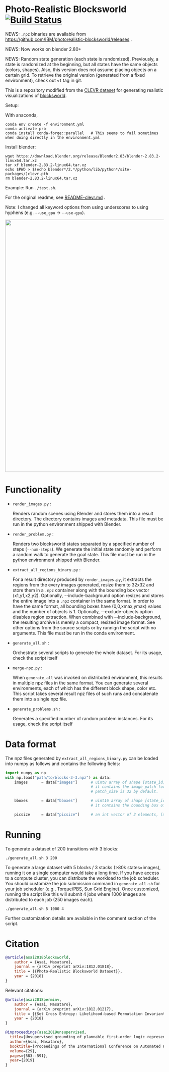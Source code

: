 
# Photo-Realistic Blocksworld [![Build Status](https://travis-ci.org/IBM/photorealistic-blocksworld.svg?branch=master)](https://travis-ci.org/IBM/photorealistic-blocksworld)

NEWS: `.npz` binaries are available from https://github.com/IBM/photorealistic-blocksworld/releases .

NEWS: Now works on blender 2.80+

NEWS: Random state generation (each state is randomized). Previously, a state is randomized at the beginning, but all states
have the same objects (colors, shapes). Also, this version does not assume placing objects on a certain grid.
To retrieve the original version (generated from a fixed environment), check out `v1` tag in git. 

This is a repository modified from the [CLEVR dataset](https://github.com/facebookresearch/clevr-dataset-gen)
for generating realistic visualizations of [blocksworld](https://en.wikipedia.org/wiki/Blocks_world).


Setup:

With anaconda,

```
conda env create -f environment.yml
conda activate prb
conda install conda-forge::parallel   # This seems to fail sometimes when doing directly in the environment.yml
```

Install blender:

```
wget https://download.blender.org/release/Blender2.83/blender-2.83.2-linux64.tar.xz
tar xf blender-2.83.2-linux64.tar.xz
echo $PWD > $(echo blender*/2.*/python/lib/python*/site-packages/)clevr.pth
rm blender-2.83.2-linux64.tar.xz
```

Example: Run `./test.sh`.

For the original readme, see [README-clevr.md](README-clevr.md) .

Note: I changed all keyword options from using underscores to using hyphens (e.g. `--use_gpu` -> `--use-gpu`).

<div align="center">
  <img src="example/image/CLEVR_new_010000.png" width="800px">
</div>

# Functionality

+ `render_images.py` : 
  
  Renders random scenes using Blender and stores them into a result directory.
  The directory contains images and metadata.
  This file must be run in the python environment shipped with Blender.

+ `render_problem.py` : 
  
  Renders two blocksworld states separated by a specified number of steps (`--num-steps`).
  We generate the initial state randomly and perform a random walk to generate the goal state.
  This file must be run in the python environment shipped with Blender.

+ `extract_all_regions_binary.py` :

  For a result directory produced by `render_images.py`,
  it extracts the regions from the every images generated, resize them to 32x32 and
  store them in a `.npz` container along with the bounding box vector (x1,y1,x2,y2).
  Optionally, --include-background option resizes and stores the entire image into a `.npz` container in the same format.
  In order to have the same format, all bounding boxes have (0,0,xmax,ymax) values and the number of objects is 1.
  Optionally, --exclude-objects option disables region extraction. When combined with --include-background,
  the resulting archive is merely a compact, resized image format.
  See other options from the source scripts or by runnign the script with no arguments.
  This file must be run in the conda environment.

+ `generate_all.sh` :

  Orchestrate several scripts to generate the whole dataset.
  For its usage, check the script itself

+ `merge-npz.py` :
  
  When `generate_all` was invoked on distributed environment, this results in multiple npz files in the same format.
  You can generate several environments, each of which has the different block shape, color etc.
  This script takes several result npz files of such runs and concatenate them into a single npz file.

+ `generate_problems.sh` :

  Generates a specified number of random problem instances.
  For its usage, check the script itself

# Data format

The npz files generated by `extract_all_regions_binary.py` can be loaded into
numpy as follows and contains the following fields:


``` python
import numpy as np
with np.load("path/to/blocks-3-3.npz") as data:
    images      = data["images"]      # uint8 array of shape [state_id, object_id, patch_size, patch_size].
                                      # it contains the image patch for each object in the environment.
                                      # patch_size is 32 by default.

    bboxes      = data["bboxes"]      # uint16 array of shape [state_id, object_id, 4].
                                      # it contains the bounding box of each image patch in [x1,y1,x2,y2] format.

    picsize     = data["picsize"]     # an int vector of 2 elements, [maxY,maxX], containing the original image size.

```

# Running

To generate a dataset of 200 transitions with 3 blocks:

    ./generate_all.sh 3 200

To generate a large dataset with 5 blocks / 3 stacks (>80k states=images),
running it on a single computer would take a long time.
If you have access to a compute cluster, you can distribute the workload
to the job scheduler.
You should customize the job submission command in `generate_all.sh` for your job scheduler (e.g., Torque/PBS, Sun Grid Engine).
Once customized, running the script like this will submit 4 jobs where 1000 images are distributed to each job (250 images each).

    ./generate_all.sh 5 1000 4

Further customization details are available in the comment section of the script.

# Citation

``` bibtex
@article{asai2018blocksworld,
	author = {Asai, Masataro},
	journal = {arXiv preprint arXiv:1812.01818},
	title = {{Photo-Realistic Blocksworld Dataset}},
	year = {2018}
}
```

Relevant citations:

``` bibtex
@article{asai2018perminv,
	author = {Asai, Masataro},
	journal = {arXiv preprint arXiv:1812.01217},
	title = {{Set Cross Entropy: Likelihood-based Permutation Invariant Loss Function for Probability Distributions}},
	year = {2018}
}
```

``` bibtex
@inproceedings{asai2019unsupervised,
  title={Unsupervised grounding of plannable first-order logic representation from images},
  author={Asai, Masataro},
  booktitle={Proceedings of the International Conference on Automated Planning and Scheduling},
  volume={29},
  pages={583--591},
  year={2019}
}
```


